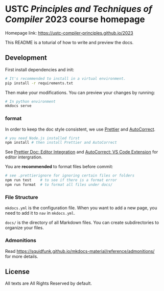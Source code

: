 # USTC _Principles and Techniques of Compiler_ 2023 course homepage

Homepage link: <https://ustc-compiler-principles.github.io/2023>

This README is a toturial of how to write and preview the docs.

## Development

First install dependencies and init:

```bash
# It's recommended to install in a virtual environment.
pip install -r requirements.txt
```

Then make your modifications. You can preview your changes by running:

```bash
# In python environment
mkdocs serve
```

### format

In order to keep the doc style consistent, we use [Prettier](https://prettier.io/) and [AutoCorrect](https://github.com/huacnlee/autocorrect).

```bash
# you need Node.js installed first
npm install # then install Prettier and AutoCorrect
```

See [Prettier Doc: Editor Integration](https://prettier.io/docs/en/editors.html) and [AutoCorrect: VS Code Extension](https://github.com/huacnlee/autocorrect#vs-code-extension) for editor intergration.

You are **recommended** to format files before commit:

```bash
# see .prettierignore for ignoring certain files or folders
npm run test    # to see if there is a format error
npm run format  # to format all files under docs/
```

### File Structure

`mkdocs.yml` is the configuration file. When you want to add a new page, you need to add it to `nav` in `mkdocs.yml`.

`docs/` is the directory of all Markdown files. You can create subdirectories to organize your files.

### Admonitions

Read <https://squidfunk.github.io/mkdocs-material/reference/admonitions/> for more details.

## License

All texts are All Rights Reserved by default.
